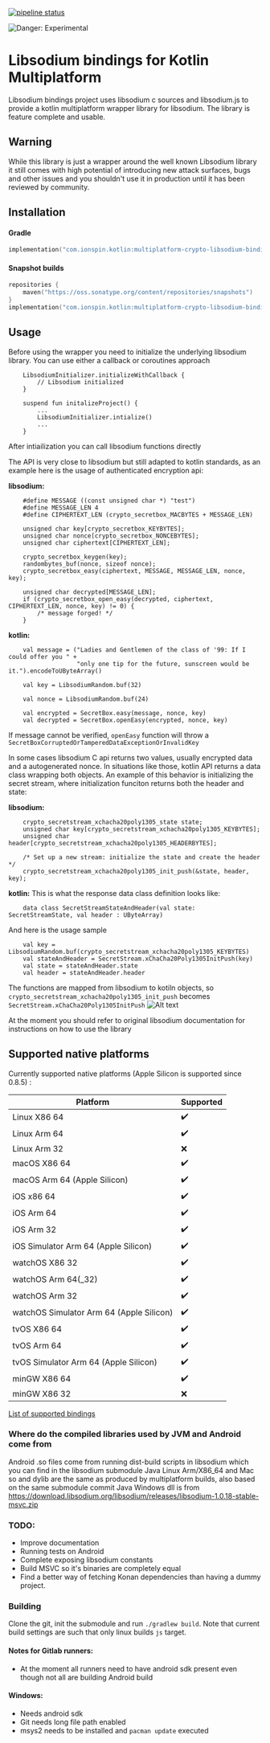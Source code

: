
[![pipeline status](https://gitlab.com/ionspin-github-ci/kotlin-multiplatform-libsodium/badges/master/pipeline.svg)](https://gitlab.com/ionspin-github-ci/kotlin-multiplatform-libsodium/-/commits/master)

![Danger: Experimental](https://camo.githubusercontent.com/275bc882f21b154b5537b9c123a171a30de9e6aa/68747470733a2f2f7261772e6769746875622e636f6d2f63727970746f7370686572652f63727970746f7370686572652f6d61737465722f696d616765732f6578706572696d656e74616c2e706e67)

# Libsodium bindings for Kotlin Multiplatform

Libsodium bindings project uses libsodium c sources and libsodium.js to provide a kotlin multiplatform wrapper library for libsodium. The library is feature complete and usable.

## Warning
While this library is just a wrapper around the well known Libsodium library it still comes with high potential of introducing new
attack surfaces, bugs and other issues and you shouldn't use it in production until it has been reviewed by community. 

## Installation

#### Gradle
```kotlin
implementation("com.ionspin.kotlin:multiplatform-crypto-libsodium-bindings:0.8.4")
```

#### Snapshot builds
```kotlin
repositories {
    maven("https://oss.sonatype.org/content/repositories/snapshots")
}
implementation("com.ionspin.kotlin:multiplatform-crypto-libsodium-bindings:0.8.5-SNAPSHOT")

```



## Usage

Before using the wrapper you need to initialize the underlying libsodium library. You can use either a callback or coroutines approach

```
    LibsodiumInitializer.initializeWithCallback {
        // Libsodium initialized
    }
```

```
    suspend fun initalizeProject() {
        ...
        LibsodiumInitializer.intialize()
        ...
    }
```

After intiailization you can call libsodium functions directly

The API is very close to libsodium but still adapted to kotlin standards, as an example here is the usage of authenticated
encryption api:

**libsodium:**

```
    #define MESSAGE ((const unsigned char *) "test")
    #define MESSAGE_LEN 4
    #define CIPHERTEXT_LEN (crypto_secretbox_MACBYTES + MESSAGE_LEN)
    
    unsigned char key[crypto_secretbox_KEYBYTES];
    unsigned char nonce[crypto_secretbox_NONCEBYTES];
    unsigned char ciphertext[CIPHERTEXT_LEN];
    
    crypto_secretbox_keygen(key);
    randombytes_buf(nonce, sizeof nonce);
    crypto_secretbox_easy(ciphertext, MESSAGE, MESSAGE_LEN, nonce, key);
    
    unsigned char decrypted[MESSAGE_LEN];
    if (crypto_secretbox_open_easy(decrypted, ciphertext, CIPHERTEXT_LEN, nonce, key) != 0) {
        /* message forged! */
    }
```

**kotlin:**
```
    val message = ("Ladies and Gentlemen of the class of '99: If I could offer you " +
                   "only one tip for the future, sunscreen would be it.").encodeToUByteArray()

    val key = LibsodiumRandom.buf(32)

    val nonce = LibsodiumRandom.buf(24)

    val encrypted = SecretBox.easy(message, nonce, key)
    val decrypted = SecretBox.openEasy(encrypted, nonce, key)
``` 
If message cannot be verified, `openEasy` function will throw a `SecretBoxCorruptedOrTamperedDataExceptionOrInvalidKey`

In some cases libsodium C api returns two values, usually encrypted data and a autogenerated nonce. In situations like
those, kotlin API returns a data class wrapping both objects. An example of this behavior is initializing the secret stream, where initialization funciton returns both the header and state:

**libsodium:**
```
    crypto_secretstream_xchacha20poly1305_state state;
    unsigned char key[crypto_secretstream_xchacha20poly1305_KEYBYTES];
    unsigned char header[crypto_secretstream_xchacha20poly1305_HEADERBYTES];
    
    /* Set up a new stream: initialize the state and create the header */
    crypto_secretstream_xchacha20poly1305_init_push(&state, header, key);
```

**kotlin:**
This is what the response data class definition looks like:
```
    data class SecretStreamStateAndHeader(val state: SecretStreamState, val header : UByteArray)
```
And here is the usage sample
```
    val key = LibsodiumRandom.buf(crypto_secretstream_xchacha20poly1305_KEYBYTES)
    val stateAndHeader = SecretStream.xChaCha20Poly1305InitPush(key)
    val state = stateAndHeader.state
    val header = stateAndHeader.header 
```

The functions are mapped from libsodium to kotiln objects, so `crypto_secretstream_xchacha20poly1305_init_push` becomes
`SecretStream.xChaCha20Poly1305InitPush`
![Alt text](./doc/res/libsodium_api_mapping.svg)

At the moment you should refer to original libsodium documentation for instructions on how to use the library

## Supported native platforms

Currently supported native platforms (Apple Silicon is supported since 0.8.5) :

|Platform| Supported |
|--------|------------------|
|Linux X86 64|          :heavy_check_mark: |
|Linux Arm 64|          :heavy_check_mark: |
|Linux Arm 32|          :x: |
|macOS X86 64|          :heavy_check_mark: |
|macOS Arm 64 (Apple Silicon)|          :heavy_check_mark: |
|iOS x86 64 |           :heavy_check_mark: |
|iOS Arm 64 |           :heavy_check_mark: |
|iOS Arm 32 |           :heavy_check_mark: |
|iOS Simulator Arm 64 (Apple Silicon)|           :heavy_check_mark: |
|watchOS X86 32 |       :heavy_check_mark: |
|watchOS Arm 64(_32) |  :heavy_check_mark: |
|watchOS Arm 32 |       :heavy_check_mark: |
|watchOS Simulator Arm 64 (Apple Silicon)|  :heavy_check_mark: |
|tvOS X86 64 |          :heavy_check_mark: |
|tvOS Arm 64 |          :heavy_check_mark: |
|tvOS Simulator Arm 64 (Apple Silicon)|          :heavy_check_mark: |
|minGW X86 64|          :heavy_check_mark: |
|minGW X86 32|          :x: | 

[List of supported bindings](https://github.com/ionspin/kotlin-multiplatform-crypto/blob/master/supported_bindings_list.md)
### Where do the compiled libraries used by JVM and Android come from
Android .so files come from running dist-build scripts in libsodium which you can find in the libsodium submodule
Java Linux Arm/X86_64 and Mac so and dylib are the same as produced by multiplatform builds, also based on the same submodule commit
Java Windows dll is from https://download.libsodium.org/libsodium/releases/libsodium-1.0.18-stable-msvc.zip


### TODO:
- Improve documentation
- Running tests on Android
- Complete exposing libsodium constants
- Build MSVC so it's binaries are completely equal
- Find a better way of fetching Konan dependencies than having a dummy project.

### Building
Clone the git, init the submodule and run `./gradlew build`. Note that current build settings are such that only linux builds `js` target.

#### Notes for Gitlab runners:
- At the moment all runners need to have android sdk present even though not all are building Android build

#### Windows:
- Needs android sdk
- Git needs long file path enabled
- msys2 needs to be installed and `pacman update` executed
















